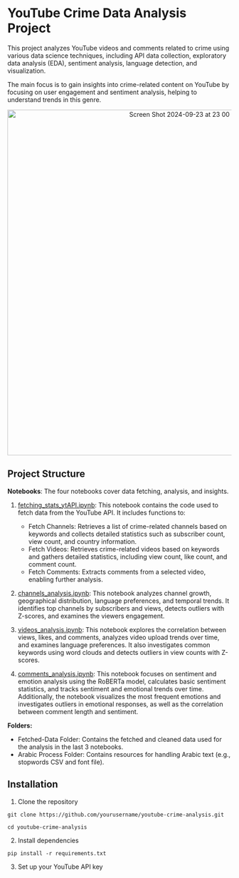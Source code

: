 # YouTube Crime Data Analysis Project

This project analyzes YouTube videos and comments related to crime using various data science techniques, including API data collection, exploratory data analysis (EDA), sentiment analysis, language detection, and visualization. 

The main focus is to gain insights into crime-related content on YouTube by focusing on user engagement and sentiment analysis, helping to understand trends in this genre.


<div align="center">
    <img width="776" alt="Screen Shot 2024-09-23 at 23 00 01" src="https://github.com/user-attachments/assets/3740e952-6cc1-47c8-b2b8-16aa796e2a05">
</div>

## Project Structure

**Notebooks**: The four notebooks cover data fetching, analysis, and insights.
1. [fetching_stats_ytAPI.ipynb](https://github.com/SafaeLh/yt_video_crime_analysis/blob/main/fetching_stats_ytAPI.ipynb): This notebook contains the code used to fetch data from the YouTube API. It includes functions to:
   - Fetch Channels: Retrieves a list of crime-related channels based on keywords and collects detailed statistics such as subscriber count, view count, and country information.
   - Fetch Videos: Retrieves crime-related videos based on keywords and gathers detailed statistics, including view count, like count, and comment count.
   - Fetch Comments: Extracts comments from a selected video, enabling further analysis.
    
2. [channels_analysis.ipynb](https://github.com/SafaeLh/yt_video_crime_analysis/blob/main/channels_analysis.ipynb): This notebook analyzes channel growth, geographical distribution, language preferences, and temporal trends. It identifies top channels by subscribers and views, detects outliers with Z-scores, and examines the viewers engagement.
   
3. [videos_analysis.ipynb](https://github.com/SafaeLh/yt_video_crime_analysis/blob/main/videos_analysis.ipynb): This notebook explores the correlation between views, likes, and comments, analyzes video upload trends over time, and examines language preferences. It also investigates common keywords using word clouds and detects outliers in view counts with Z-scores.
   
4. [comments_analysis.ipynb](https://github.com/SafaeLh/yt_video_crime_analysis/blob/main/comments_analysis.ipynb): This notebook focuses on sentiment and emotion analysis using the RoBERTa model, calculates basic sentiment statistics, and tracks sentiment and emotional trends over time. Additionally, the notebook visualizes the most frequent emotions and investigates outliers in emotional responses, as well as the correlation between comment length and sentiment.

   
**Folders:**
- Fetched-Data Folder: Contains the fetched and cleaned data used for the analysis in the last 3 notebooks.
- Arabic Process Folder: Contains resources for handling Arabic text (e.g., stopwords CSV and font file).



## Installation

1. Clone the repository
```
git clone https://github.com/yourusername/youtube-crime-analysis.git

cd youtube-crime-analysis
```
2. Install dependencies
```
pip install -r requirements.txt
```
3. Set up your YouTube API key
